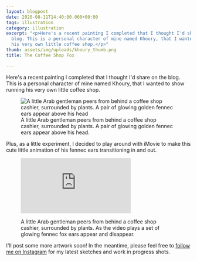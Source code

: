 ```yaml
---
layout: blogpost
date: 2020-08-11T14:40:00.000+00:00
tags: illustration
category: illustration
excerpt: "<p>Here's a recent painting I completed that I thought I'd share on the
  blog. This is a personal character of mine named Khoury, that I wanted to show running
  his very own little coffee shop.</p>"
thumb: assets/img/uploads/khoury_thumb.png
title: The Coffee Shop Fox

---
```

Here's a recent painting I completed that I thought I'd share on the blog. This is a personal character of mine named Khoury, that I wanted to show running his very own little coffee shop.

<figure class="media">
<img src="http://www.staceyjenkins.co.uk/assets/img/uploads/khoury_coffee_shop_blog.png" alt=
"A little Arab gentleman peers from behind a coffee shop cashier, surrounded by plants. A pair of glowing golden fennec ears appear above his head">
<figcaption>A little Arab gentleman peers from behind a coffee shop cashier, surrounded by plants. A pair of glowing golden fennec ears appear above his head.</figcaption>
</figure>

Plus, as a little experiment, I decided to play around with iMovie to make this cute little animation of his fennec ears transitioning in and out.

<figure class="media"><div class='embed-container'><iframe src='https://www.youtube.com/embed/SxLqzi5vqjs' frameborder='0' allowfullscreen></iframe></div><figcaption> <p>A little Arab gentleman peers from behind a coffee shop cashier, surrounded by plants. As the video plays a set of glowing fennec fox ears appear and disappear.</p> </figcaption> </figure>

I'll post some more artwork soon! In the meantime, please feel free to [follow me on Instagram](http://www.instagram.com/froginajar) for my latest sketches and work in progress shots.